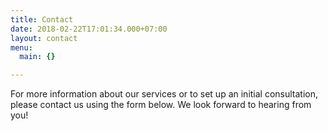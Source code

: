 ```yaml
---
title: Contact
date: 2018-02-22T17:01:34.000+07:00
layout: contact
menu:
  main: {}

---
```


For more information about our services or to set up an initial consultation, please contact us using the form below. We look forward to hearing from you!

